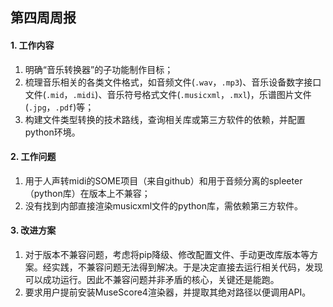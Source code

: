 ## 第四周周报



#### 1. 工作内容

1. 明确“音乐转换器”的子功能制作目标；
2. 梳理音乐相关的各类文件格式，如音频文件(`.wav`，`.mp3`)、音乐设备数字接口文件(`.mid`，`.midi`)、音乐符号格式文件(`.musicxml`，`.mxl`)，乐谱图片文件(`.jpg`，`.pdf`)等；
3. 构建文件类型转换的技术路线，查询相关库或第三方软件的依赖，并配置python环境。

#### 2. 工作问题

1. 用于人声转midi的SOME项目（来自github）和用于音频分离的spleeter（python库）在版本上不兼容；
2. 没有找到内部直接渲染musicxml文件的python库，需依赖第三方软件。

#### 3. 改进方案

1. 对于版本不兼容问题，考虑将pip降级、修改配置文件、手动更改库版本等方案。经实践，不兼容问题无法得到解决。于是决定直接去运行相关代码，发现可以成功运行。因此不兼容问题并非矛盾的核心，关键还是能跑。
2. 要求用户提前安装MuseScore4渲染器，并提取其绝对路径以便调用API。